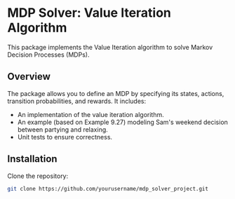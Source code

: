 # MDP Solver: Value Iteration Algorithm

This package implements the Value Iteration algorithm to solve Markov Decision Processes (MDPs).

## Overview

The package allows you to define an MDP by specifying its states, actions, transition probabilities, and rewards. It includes:
- An implementation of the value iteration algorithm.
- An example (based on Example 9.27) modeling Sam's weekend decision between partying and relaxing.
- Unit tests to ensure correctness.

## Installation

Clone the repository:
```bash
git clone https://github.com/yourusername/mdp_solver_project.git
